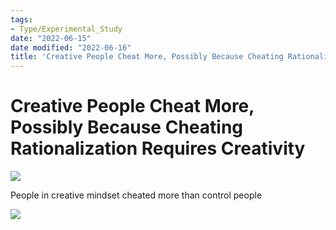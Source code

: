 ```yaml
---
tags:
- Type/Experimental_Study
date: "2022-06-15"
date modified: "2022-06-16"
title: 'Creative People Cheat More, Possibly Because Cheating Rationalization Requires Creativity'
---
```


# Creative People Cheat More, Possibly Because Cheating Rationalization Requires Creativity
![](https://i.imgur.com/qnTxWgm.png)

People in creative mindset cheated more than control people

![](https://i.imgur.com/oAMrQY5.png)
